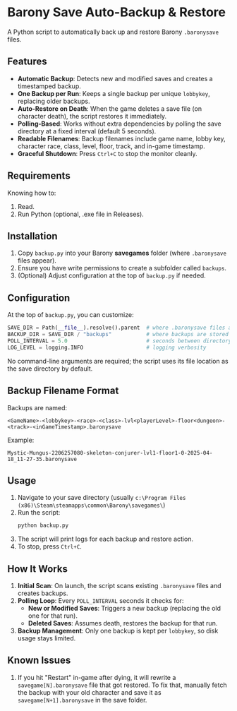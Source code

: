 # Barony Save Auto-Backup & Restore

A Python script to automatically back up and restore Barony `.baronysave` files.

## Features

- **Automatic Backup**: Detects new and modified saves and creates a timestamped backup.
- **One Backup per Run**: Keeps a single backup per unique `lobbykey`, replacing older backups.
- **Auto-Restore on Death**: When the game deletes a save file (on character death), the script restores it immediately.
- **Polling-Based**: Works without extra dependencies by polling the save directory at a fixed interval (default 5 seconds).
- **Readable Filenames**: Backup filenames include game name, lobby key, character race, class, level, floor, track, and in-game timestamp.
- **Graceful Shutdown**: Press `Ctrl+C` to stop the monitor cleanly.

## Requirements

Knowing how to:
1. Read.
2. Run Python (optional, .exe file in Releases).

## Installation

1. Copy `backup.py` into your Barony **savegames** folder (where `.baronysave` files appear).
2. Ensure you have write permissions to create a subfolder called `backups`.
3. (Optional) Adjust configuration at the top of `backup.py` if needed.

## Configuration

At the top of `backup.py`, you can customize:

```python
SAVE_DIR = Path(__file__).resolve().parent  # where .baronysave files are
BACKUP_DIR = SAVE_DIR / "backups"           # where backups are stored
POLL_INTERVAL = 5.0                         # seconds between directory checks
LOG_LEVEL = logging.INFO                    # logging verbosity
```

No command-line arguments are required; the script uses its file location as the save directory by default.

## Backup Filename Format

Backups are named:

```
<GameName>-<lobbykey>-<race>-<class>-lvl<playerLevel>-floor<dungeon>-<track>-<inGameTimestamp>.baronysave
```

Example:

```
Mystic-Mungus-2206257080-skeleton-conjurer-lvl1-floor1-0-2025-04-18_11-27-35.baronysave
```

## Usage

1. Navigate to your save directory (usually `c:\Program Files (x86)\Steam\steamapps\common\Barony\savegames\`)
2. Run the script:
   ```bash
   python backup.py
   ```
3. The script will print logs for each backup and restore action.
4. To stop, press `Ctrl+C`.

## How It Works

1. **Initial Scan**: On launch, the script scans existing `.baronysave` files and creates backups.
2. **Polling Loop**: Every `POLL_INTERVAL` seconds it checks for:
   - **New or Modified Saves**: Triggers a new backup (replacing the old one for that run).
   - **Deleted Saves**: Assumes death, restores the backup for that run.
3. **Backup Management**: Only one backup is kept per `lobbykey`, so disk usage stays limited.

## Known Issues

1. If you hit "Restart" in-game after dying, it will rewrite a `savegame[N].baronysave` file that got restored. To fix that, manually fetch the backup with your old character and save it as `savegame[N+1].baronysave` in the save folder.
